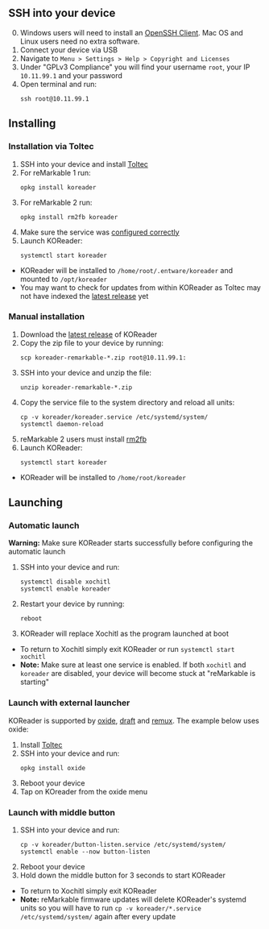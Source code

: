 ## SSH into your device

0. Windows users will need to install an [OpenSSH Client](https://docs.microsoft.com/en-us/windows-server/administration/openssh/openssh_install_firstuse#installing-openssh-from-the-settings-ui-on-windows-server-2019-or-windows-10-1809). Mac OS and Linux users need no extra software.
1. Connect your device via USB
2. Navigate to `Menu > Settings > Help > Copyright and Licenses`
3. Under "GPLv3 Compliance" you will find your username `root`, your IP `10.11.99.1` and your password
4. Open terminal and run:
    ```
    ssh root@10.11.99.1
    ```

## Installing

### Installation via Toltec
1. SSH into your device and install [Toltec](https://github.com/toltec-dev/toltec#install-it)
2. For reMarkable 1 run: 
    ```
    opkg install koreader
    ```
3. For reMarkable 2 run:
    ```
    opkg install rm2fb koreader
    ```
4. Make sure the service was [configured correctly](https://github.com/koreader/koreader/issues/7494#issuecomment-812888641)
5. Launch KOReader:
    ```
    systemctl start koreader
    ```
- KOReader will be installed to `/home/root/.entware/koreader` and mounted to `/opt/koreader`
- You may want to check for updates from within KOReader as Toltec may not have indexed the [latest release](https://github.com/koreader/koreader/releases) yet

### Manual installation
1. Download the [latest release](https://github.com/koreader/koreader/releases) of KOReader
2. Copy the zip file to your device by running:
   ```
   scp koreader-remarkable-*.zip root@10.11.99.1:
   ```
3. SSH into your device and unzip the file:
   ```
   unzip koreader-remarkable-*.zip
   ```
4. Copy the service file to the system directory and reload all units:
   ```
   cp -v koreader/koreader.service /etc/systemd/system/
   systemctl daemon-reload
   ```
5. reMarkable 2 users must install [rm2fb](https://github.com/ddvk/remarkable2-framebuffer)
6. Launch KOReader:
    ```
    systemctl start koreader
    ```
- KOReader will be installed to `/home/root/koreader`

## Launching

### Automatic launch
**Warning:** Make sure KOReader starts successfully before configuring the automatic launch
1. SSH into your device and run:
   ```
   systemctl disable xochitl
   systemctl enable koreader
   ```
2. Restart your device by running:
    ```
    reboot
    ```
3. KOReader will replace Xochitl as the program launched at boot
- To return to Xochitl simply exit KOReader or run `systemctl start xochitl`
- **Note:** Make sure at least one service is enabled. If both `xochitl` and `koreader` are disabled, your device will become stuck at "reMarkable is starting"

### Launch with external launcher
KOReader is supported by [oxide](https://github.com/Eeems/oxide), [draft](https://github.com/dixonary/draft-reMarkable) and [remux](https://github.com/rmkit-dev/rmkit/tree/master/src/remux). The example below uses oxide:
1. Install [Toltec](https://github.com/toltec-dev/toltec#install-it)
2. SSH into your device and run:
    ```
    opkg install oxide
    ```
3. Reboot your device
4. Tap on KOreader from the oxide menu

### Launch with middle button
1. SSH into your device and run:
   ```
   cp -v koreader/button-listen.service /etc/systemd/system/
   systemctl enable --now button-listen
   ```
2. Reboot your device
3. Hold down the middle button for 3 seconds to start KOReader
- To return to Xochitl simply exit KOReader
- **Note:** reMarkable firmware updates will delete KOReader's systemd units so you will have to run `cp -v koreader/*.service /etc/systemd/system/` again after every update